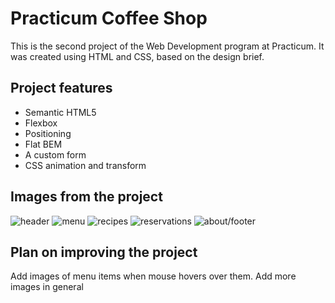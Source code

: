 # Practicum Coffee Shop

This is the second project of the Web Development program at Practicum. It was created using HTML and CSS, based on the design brief.

## Project features

- Semantic HTML5
- Flexbox
- Positioning
- Flat BEM
- A custom form
- CSS animation and transform

## Images from the project

![header](../images_coffeeshop_readme/Screenshot(51).png)
![menu](../images_coffeeshop_readme/Screenshot(52).png)
![recipes](../images_coffeeshop_readme/Screenshot(53).png)
![reservations](../images_coffeeshop_readme/Screenshot(54).png)
![about/footer](../images_coffeeshop_readme/Screenshot(55).png)

## Plan on improving the project

Add images of menu items when mouse hovers over them.
Add more images in general
